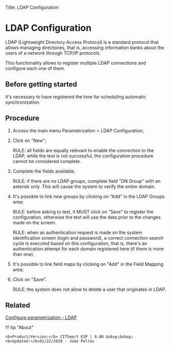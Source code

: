 Title: LDAP Configuration

# LDAP Configuration

LDAP (Lightweight Directory Access Protocol) is a standard protocol that allows managing directories, that is, accessing information banks about the users of a network through TCP/IP protocols.

This functionality allows to register multiple LDAP connections and configure each one of them.

## Before getting started

It's necessary to have registered the time for scheduling automatic synchronization.

## Procedure

1. Access the main menu Parametrization > LDAP Configuration;
2. Click on "New";

    RULE: all fields are equally relevant to enable the connection to the LDAP, while the test is not successful, the configuration procedure cannot be considered complete.

3. Complete the fields available;
    
	RULE: if there are no LDAP groups, complete field "DN Group" with an asterisk only. This will cause the system to verify the entire domain.

4. It's possible to link new groups by clicking on "Add" in the LDAP Groups area;

    RULE: before asking to test, it MUST click on "Save" to register the configuration, otherwise the test will use the data prior to the changes made on the screen.
    
    RULE: when an authentication request is made on the system identification screen (login and password), a correct connection search cycle is executed based on this configuration, that is, there's an authentication attempt for each domain registered here (if there is more than one).
    
5. It's possible to link field maps by clicking on "Add" in the Field Mapping area;
6. Click on "Save".

    RULE: the system does not allow to delete a user that originates in LDAP.
	
## Related

[Configure parametrization - LDAP][1]

[1]:/en-us/citsmart-esp-8/platform-administration/parameters-list/configure-parametrization-ldap.html

!!! tip "About"

    <b>Product/Version:</b> CITSmart ESP | 8.00 &nbsp;&nbsp;
    <b>Updated:</b>01/22/2019 - João Pelles  
	